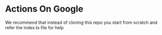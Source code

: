 # Actions On Google

We recommend that instead of cloning this repo you start from scratch and refer the index.ts file for help
